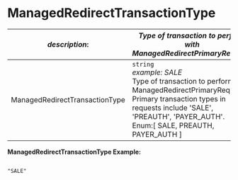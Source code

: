 
# ManagedRedirectTransactionType

| *description*: | *Type of transaction to perform with ManagedRedirectPrimaryRequest.*|
|----|----|
| ManagedRedirectTransactionType |    ``` string ```  <br/>  *example: SALE* <br/> Type of transaction to perform with ManagedRedirectPrimaryRequest. Primary transaction types in requests include 'SALE', 'PREAUTH', 'PAYER_AUTH'. <br/> Enum:[ SALE, PREAUTH, PAYER_AUTH ]|

**ManagedRedirectTransactionType Example:**

```{r}

"SALE"
```  





